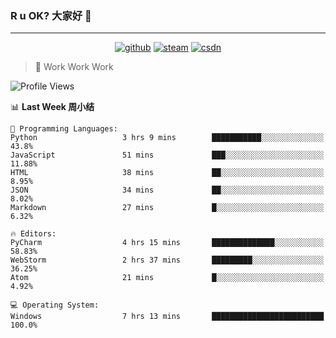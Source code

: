 ### R u OK? 大家好 👋

___

<p align="center">
  <a href="https://bigkjp97.github.io/"><img src="https://img.shields.io/badge/-GitPage-lightgrey" alt="github"></a>
  <a href="https://steamcommunity.com/id/bigkjp/"><img src="https://img.shields.io/badge/-Steam-black" alt="steam"></a>
  <a href="https://blog.csdn.net/qq_38986088"><img src="https://img.shields.io/badge/CSDN-cf000e" alt="csdn"></a>
</p>

> 🧟 Work Work Work

<!--START_SECTION:kjp readme-->
![Profile Views](http://img.shields.io/badge/Mi%20Amigos%E2%99%82%EF%B8%8F-2-ff69b4)

📊 **Last Week 周小结** 

```text
💬 Programming Languages: 
Python                   3 hrs 9 mins        ███████████░░░░░░░░░░░░░░   43.8% 
JavaScript               51 mins             ███░░░░░░░░░░░░░░░░░░░░░░   11.88% 
HTML                     38 mins             ██░░░░░░░░░░░░░░░░░░░░░░░   8.95% 
JSON                     34 mins             ██░░░░░░░░░░░░░░░░░░░░░░░   8.02% 
Markdown                 27 mins             █░░░░░░░░░░░░░░░░░░░░░░░░   6.32%

🔥 Editors: 
PyCharm                  4 hrs 15 mins       ██████████████░░░░░░░░░░░   58.83% 
WebStorm                 2 hrs 37 mins       █████████░░░░░░░░░░░░░░░░   36.25% 
Atom                     21 mins             █░░░░░░░░░░░░░░░░░░░░░░░░   4.92%

💻 Operating System: 
Windows                  7 hrs 13 mins       █████████████████████████   100.0%

```


<!--END_SECTION:kjp readme-->

<!--
**bigkjp97/bigkjp97** is a ✨ _special_ ✨ repository because its `README.md` (this file) appears on your GitHub profile.

Here are some ideas to get you started:

- 🔭 I’m currently working on ...
- 🌱 I’m currently learning ...
- 👯 I’m looking to collaborate on ...
- 🤔 I’m looking for help with ...
- 💬 Ask me about ...
- 📫 How to reach me: ...
- 😄 Pronouns: ...
- ⚡ Fun fact: ... -->
